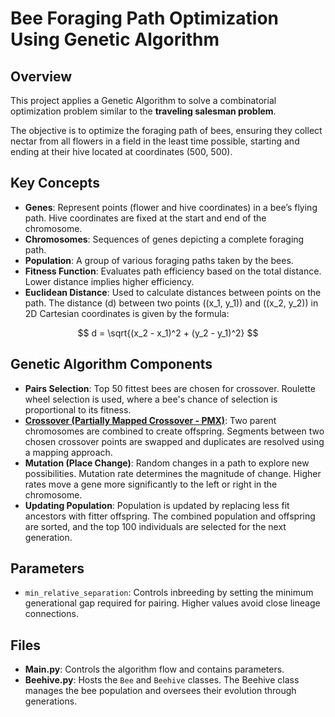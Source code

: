 # Bee Foraging Path Optimization Using Genetic Algorithm

## Overview
This project applies a Genetic Algorithm to solve a combinatorial optimization problem similar to the **traveling salesman problem**. 

The objective is to optimize the foraging path of bees, ensuring they collect nectar from all flowers in a field in the least time possible, starting and ending at their hive located at coordinates (500, 500).

## Key Concepts
- **Genes**: Represent points (flower and hive coordinates) in a bee’s flying path. Hive coordinates are fixed at the start and end of the chromosome.
- **Chromosomes**: Sequences of genes depicting a complete foraging path.
- **Population**: A group of various foraging paths taken by the bees.
- **Fitness Function**: Evaluates path efficiency based on the total distance. Lower distance implies higher efficiency.
- **Euclidean Distance**: Used to calculate distances between points on the path. The distance \(d\) between two points \((x_1, y_1)\) and \((x_2, y_2)\) in 2D Cartesian coordinates is given by the formula:

$$
d = \sqrt{(x_2 - x_1)^2 + (y_2 - y_1)^2}
$$

## Genetic Algorithm Components
- **Pairs Selection**: Top 50 fittest bees are chosen for crossover. Roulette wheel selection is used, where a bee's chance of selection is proportional to its fitness.
- [**Crossover (Partially Mapped Crossover - PMX)**](https://github.com/ruta-tamosiunaite/partially-mapped-crossover): Two parent chromosomes are combined to create offspring. Segments between two chosen crossover points are swapped and duplicates are resolved using a mapping approach.
- **Mutation (Place Change)**: Random changes in a path to explore new possibilities. Mutation rate determines the magnitude of change. Higher rates move a gene more significantly to the left or right in the chromosome.
- **Updating Population**: Population is updated by replacing less fit ancestors with fitter offspring. The combined population and offspring are sorted, and the top 100 individuals are selected for the next generation.

## Parameters
- `min_relative_separation`: Controls inbreeding by setting the minimum generational gap required for pairing. Higher values avoid close lineage connections.

## Files
- **Main.py**: Controls the algorithm flow and contains parameters.
- **Beehive.py**: Hosts the `Bee` and `Beehive` classes. The Beehive class manages the bee population and oversees their evolution through generations.
